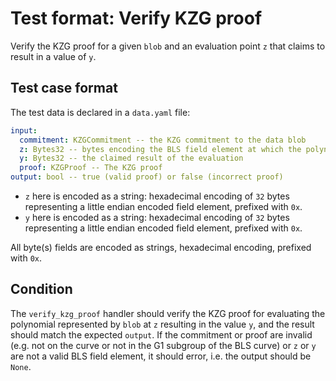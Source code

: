 # Test format: Verify KZG proof

Verify the KZG proof for a given `blob` and an evaluation point `z` that claims to result in a value of `y`.

## Test case format

The test data is declared in a `data.yaml` file:

```yaml
input:
  commitment: KZGCommitment -- the KZG commitment to the data blob
  z: Bytes32 -- bytes encoding the BLS field element at which the polynomial should be evaluated
  y: Bytes32 -- the claimed result of the evaluation
  proof: KZGProof -- The KZG proof
output: bool -- true (valid proof) or false (incorrect proof)
```

- `z` here is encoded as a string: hexadecimal encoding of `32` bytes representing a little endian encoded field element, prefixed with `0x`.
- `y` here is encoded as a string: hexadecimal encoding of `32` bytes representing a little endian encoded field element, prefixed with `0x`.

All byte(s) fields are encoded as strings, hexadecimal encoding, prefixed with `0x`.

## Condition

The `verify_kzg_proof` handler should verify the KZG proof for evaluating the polynomial represented by `blob` at `z` resulting in the value `y`, and the result should match the expected `output`. If the commitment or proof are invalid (e.g. not on the curve or not in the G1 subgroup of the BLS curve) or `z` or `y` are not a valid BLS field element, it should error, i.e. the output should be `None`.
